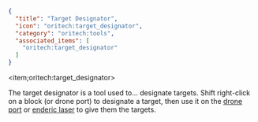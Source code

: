 ```json
{
  "title": "Target Designator",
  "icon": "oritech:target_designator",
  "category": "oritech:tools",
  "associated_items": [
    "oritech:target_designator"
  ]
}
```

<item;oritech:target_designator>

The target designator is a tool used to... designate targets. Shift right-click on a block (or drone port) to designate a target, then use it on the [drone port](^oritech:logistics/drone_port) or [enderic laser](^oritech:interaction/enderic_laser) to give them the targets.